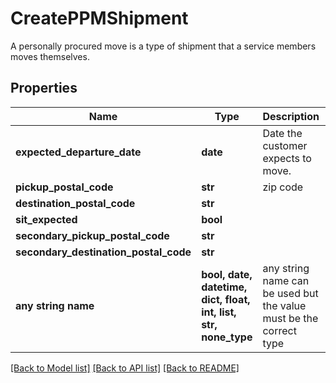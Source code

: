 # CreatePPMShipment

A personally procured move is a type of shipment that a service members moves themselves.

## Properties
Name | Type | Description | Notes
------------ | ------------- | ------------- | -------------
**expected_departure_date** | **date** | Date the customer expects to move.  | 
**pickup_postal_code** | **str** | zip code | 
**destination_postal_code** | **str** |  | 
**sit_expected** | **bool** |  | 
**secondary_pickup_postal_code** | **str** |  | [optional] 
**secondary_destination_postal_code** | **str** |  | [optional] 
**any string name** | **bool, date, datetime, dict, float, int, list, str, none_type** | any string name can be used but the value must be the correct type | [optional]

[[Back to Model list]](../README.md#documentation-for-models) [[Back to API list]](../README.md#documentation-for-api-endpoints) [[Back to README]](../README.md)


